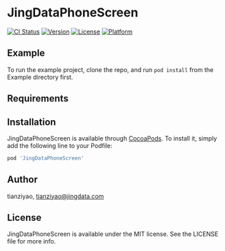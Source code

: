 # JingDataPhoneScreen

[![CI Status](https://img.shields.io/travis/tianziyao/JingDataPhoneScreen.svg?style=flat)](https://travis-ci.org/tianziyao/JingDataPhoneScreen)
[![Version](https://img.shields.io/cocoapods/v/JingDataPhoneScreen.svg?style=flat)](https://cocoapods.org/pods/JingDataPhoneScreen)
[![License](https://img.shields.io/cocoapods/l/JingDataPhoneScreen.svg?style=flat)](https://cocoapods.org/pods/JingDataPhoneScreen)
[![Platform](https://img.shields.io/cocoapods/p/JingDataPhoneScreen.svg?style=flat)](https://cocoapods.org/pods/JingDataPhoneScreen)

## Example

To run the example project, clone the repo, and run `pod install` from the Example directory first.

## Requirements

## Installation

JingDataPhoneScreen is available through [CocoaPods](https://cocoapods.org). To install
it, simply add the following line to your Podfile:

```ruby
pod 'JingDataPhoneScreen'
```

## Author

tianziyao, tianziyao@jingdata.com

## License

JingDataPhoneScreen is available under the MIT license. See the LICENSE file for more info.
